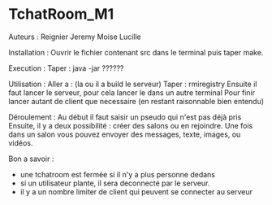 # TchatRoom_M1

Auteurs : 
Reignier Jeremy
Moise Lucille

Installation : 
Ouvrir le fichier contenant src dans le terminal puis taper make. 

Execution : 
Taper : java -jar  ?????? 

Utilisation : 
Aller a : (la ou il a build le serveur) 
Taper : rmiregistry
Ensuite il faut lancer le serveur, pour cela lancer le dans un autre terminal
Pour finir lancer autant de client que necessaire (en restant raisonnable bien entendu)

Déroulement : Au début il faut saisir un pseudo qui n'est pas déjà pris
Ensuite, il y a deux possibilité : créer des salons ou en rejoindre. 
Une fois dans un salon vous pouvez envoyer des messages, texte, images, ou vidéos. 


Bon a savoir : 
- une tchatroom est fermée si il n'y a plus personne dedans 
- si un utilisateur plante, il sera deconnecté par le serveur.
- il y a un nombre limiter de client qui peuvent se connecter au serveur
